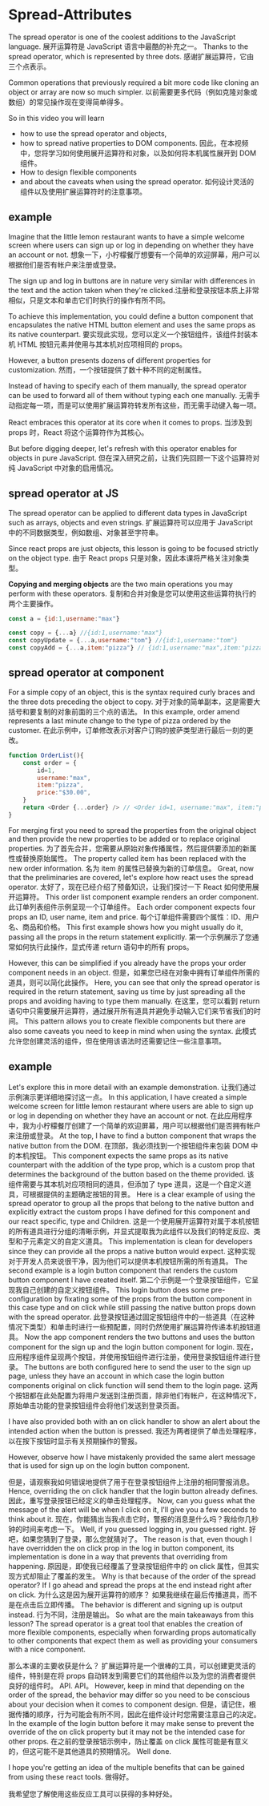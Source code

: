 # Spread-Attributes


The spread operator is one of the coolest additions to the JavaScript language.
展开运算符是 JavaScript 语言中最酷的补充之一。
Thanks to the spread operator, which is represented by three dots.
感谢扩展运算符，它由三个点表示。

Common operations that previously required a bit more code like cloning an object or array are now so much simpler.
以前需要更多代码（例如克隆对象或数组）的常见操作现在变得简单得多。

So in this video you will learn 
- how to use the spread operator and objects, 
- how to spread native properties to DOM components.
因此，在本视频中，您将学习如何使用展开运算符和对象，以及如何将本机属性展开到 DOM 组件。
- How to design flexible components 
- and about the caveats when using the spread operator.
如何设计灵活的组件以及使用扩展运算符时的注意事项。

## example

Imagine that the little lemon restaurant wants to have a simple welcome screen where users can sign up or log in depending on whether they have an account or not.
想象一下，小柠檬餐厅想要有一个简单的欢迎屏幕，用户可以根据他们是否有帐户来注册或登录。

The sign up and log in buttons are in nature very similar with differences in the text and the action taken when they're clicked.注册和登录按钮本质上非常相似，只是文本和单击它们时执行的操作有所不同。

To achieve this implementation, you could define a button component that encapsulates the native HTML button element and uses the same props as its native counterpart.
要实现此实现，您可以定义一个按钮组件，该组件封装本机 HTML 按钮元素并使用与其本机对应项相同的 props。

However, a button presents dozens of different properties for customization.
然而，一个按钮提供了数十种不同的定制属性。

Instead of having to specify each of them manually, the spread operator can be used to forward all of them without typing each one manually.
无需手动指定每一项，而是可以使用扩展运算符转发所有这些，而无需手动键入每一项。

React embraces this operator at its core when it comes to props.
当涉及到 props 时，React 将这个运算符作为其核心。

But before digging deeper, let's refresh with this operator enables for objects in pure JavaScript.
但在深入研究之前，让我们先回顾一下这个运算符对纯 JavaScript 中对象的启用情况。

## spread operator at JS
The spread operator can be applied to different data types in JavaScript such as arrays, objects and even strings.
扩展运算符可以应用于 JavaScript 中的不同数据类型，例如数组、对象甚至字符串。

Since react props are just objects, this lesson is going to be focused strictly on the object type.
由于 React props 只是对象，因此本课将严格关注对象类型。

**Copying and merging objects** are the two main operations you may perform with these operators.
复制和合并对象是您可以使用这些运算符执行的两个主要操作。

```js
const a = {id:1,username:"max"}

const copy = {...a} //{id:1,username:"max"}
const copyUpdate = {...a,username:"tom"} //{id:1,username:"tom"}
const copyAdd = {...a,item:"pizza"} // {id:1,username:"max",item:"pizza"}
```

## spread operator at component

For a simple copy of an object, this is the syntax required curly braces and the three dots preceding the object to copy.
对于对象的简单副本，这是需要大括号和要复制的对象前面的三个点的语法。
In this example, order amend represents a last minute change to the type of pizza ordered by the customer.
在此示例中，订单修改表示对客户订购的披萨类型进行最后一刻的更改。

```js
function OrderList(){
    const order = {
        id=1,
        username:"max",
        item:"pizza",
        price:"$30.00",
    }
    return <Order {...order} /> // <Order id=1, username:"max", item:"pizza", price:"$30.00", /> 
}
```
For merging first you need to spread the properties from the original object and then provide the new properties to be added or to replace original properties.
为了首先合并，您需要从原始对象传播属性，然后提供要添加的新属性或替换原始属性。
The property called item has been replaced with the new order information.
名为 item 的属性已替换为新的订单信息。
Great, now that the preliminaries are covered, let's explore how react uses the spread operator.
太好了，现在已经介绍了预备知识，让我们探讨一下 React 如何使用展开运算符。
This order list component example renders an order component.
此订单列表组件示例呈现一个订单组件。
Each order component expects four props an ID, user name, item and price.
每个订单组件需要四个属性：ID、用户名、商品和价格。
This first example shows how you might usually do it, passing all the props in the return statement explicitly.
第一个示例展示了您通常如何执行此操作，显式传递 return 语句中的所有 props。

However, this can be simplified if you already have the props your order component needs in an object.
但是，如果您已经在对象中拥有订单组件所需的道具，则可以简化此操作。
Here, you can see that only the spread operator is required in the return statement, saving us time by just spreading all the props and avoiding having to type them manually.
在这里，您可以看到 return 语句中只需要展开运算符，通过展开所有道具并避免手动输入它们来节省我们的时间。
This pattern allows you to create flexible components but there are also some caveats you need to keep in mind when using the syntax.
此模式允许您创建灵活的组件，但在使用该语法时还需要记住一些注意事项。

## example
Let's explore this in more detail with an example demonstration.
让我们通过示例演示更详细地探讨这一点。
In this application, I have created a simple welcome screen for little lemon restaurant where users are able to sign up or log in depending on whether they have an account or not.
在此应用程序中，我为小柠檬餐厅创建了一个简单的欢迎屏幕，用户可以根据他们是否拥有帐户来注册或登录。
At the top, I have to find a button component that wraps the native button from the DOM.
在顶部，我必须找到一个按钮组件来包装 DOM 中的本机按钮。
This component expects the same props as its native counterpart with the addition of the type prop, which is a custom prop that determines the background of the button based on the theme provided.
该组件需要与其本机对应项相同的道具，但添加了 type 道具，这是一个自定义道具，可根据提供的主题确定按钮的背景。
Here is a clear example of using the spread operator to group all the props that belong to the native button and explicitly extract the custom props I have defined for this component and our react specific, type and Children.
这是一个使用展开运算符对属于本机按钮的所有道具进行分组的清晰示例，并显式提取我为此组件以及我们的特定反应、类型和子元素定义的自定义道具。
This implementation is clean for developers since they can provide all the props a native button would expect.
这种实现对于开发人员来说很干净，因为他们可以提供本机按钮所需的所有道具。
The second example is a login button component that renders the custom button component I have created itself.
第二个示例是一个登录按钮组件，它呈现我自己创建的自定义按钮组件。
This login button does some pre-configuration by fixating some of the props from the button component in this case type and on click while still passing the native button props down with the spread operator.
此登录按钮通过固定按钮组件中的一些道具（在这种情况下类型）和单击时进行一些预配置，同时仍然使用扩展运算符传递本机按钮道具。
Now the app component renders the two buttons and uses the button component for the sign up and the login button component for login.
现在，应用程序组件呈现两个按钮，并使用按钮组件进行注册，使用登录按钮组件进行登录。
The buttons are both configured here to send the user to the sign up page, unless they have an account in which case the login button components original on click function will send them to the login page.
这两个按钮都在此处配置为将用户发送到注册页面，除非他们有帐户，在这种情况下，原始单击功能的登录按钮组件会将他们发送到登录页面。

I have also provided both with an on click handler to show an alert about the intended action when the button is pressed.
我还为两者提供了单击处理程序，以在按下按钮时显示有关预期操作的警报。

However, observe how I have mistakenly provided the same alert message that is used for sign up on the login button component.

但是，请观察我如何错误地提供了用于在登录按钮组件上注册的相同警报消息。
Hence, overriding the on click handler that the login button already defines.
因此，重写登录按钮已经定义的单击处理程序。
Now, can you guess what the message of the alert will be when I click on it, I'll give you a few seconds to think about it.
现在，你能猜出当我点击它时，警报的消息是什么吗？我给你几秒钟的时间来考虑一下。
Well, if you guessed logging in, you guessed right.
好吧，如果您猜到了登录，那么您就猜对了。
The reason is that, even though I have overridden the on click prop in the log in button component, its implementation is done in a way that prevents that overriding from happening.
原因是，即使我已经覆盖了登录按钮组件中的 on click 属性，但其实现方式却阻止了覆盖的发生。
Why is that because of the order of the spread operator? If I go ahead and spread the props at the end instead right after on click.
为什么这是因为展开运算符的顺序？ 如果我继续在最后传播道具，而不是在点击后立即传播。
The behavior is different and signing up is output instead.
行为不同，注册是输出。
So what are the main takeaways from this lesson? The spread operator is a great tool that enables the creation of more flexible components, especially when forwarding props automatically to other components that expect them as well as providing your consumers with a nice component.

那么本课的主要收获是什么？ 扩展运算符是一个很棒的工具，可以创建更灵活的组件，特别是在将 props 自动转发到需要它们的其他组件以及为您的消费者提供良好的组件时。
API.
API。
However, keep in mind that depending on the order of the spread, the behavior may differ so you need to be conscious about your decision when it comes to component design.
但是，请记住，根据传播的顺序，行为可能会有所不同，因此在组件设计时您需要注意自己的决定。
In the example of the login button before it may make sense to prevent the override of the on click property but it may not be the intended case for other props.
在之前的登录按钮示例中，防止覆盖 on click 属性可能是有意义的，但这可能不是其他道具的预期情况。
Well done.

I hope you're getting an idea of the multiple benefits that can be gained from using these react tools.
做得好。

我希望您了解使用这些反应工具可以获得的多种好处。